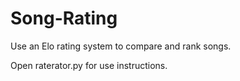 # Song-Rating
Use an Elo rating system to compare and rank songs.

Open raterator.py for use instructions.
